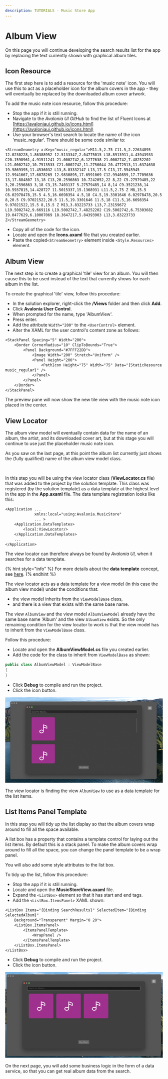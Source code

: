 ```yaml
---
description: TUTORIALS - Music Store App
---
```


# Album View

On this page you will continue developing the search results list for the app by replacing the text currently shown with graphical album tiles.&#x20;

## Icon Resource

The first step here is to add a resource for the 'music note' icon. You will use this to act as a placeholder icon for the album covers in the app - they will eventually be replaced by the downloaded album cover artwork. &#x20;

To add the music note icon resource, follow this procedure:

- Stop the app if it is still running.
- Navigate to the _Avalonia UI_ _GitHub_ to find the list of Fluent Icons at [https://avaloniaui.github.io/icons.html](https://avaloniaui.github.io/icons.html)
- Use your browser's text search to locate the name of the icon 'music\_regular'. There should be some code similar to:

```markup
<StreamGeometry x:Key="music_regular">M11.5,2.75 C11.5,2.22634895 12.0230228,1.86388952 12.5133347,2.04775015 L18.8913911,4.43943933 C20.1598961,4.91511241 21.0002742,6.1277638 21.0002742,7.48252202 L21.0002742,10.7513533 C21.0002742,11.2750044 20.4772513,11.6374638 19.9869395,11.4536032 L13,8.83332147 L13,17.5 C13,17.5545945 12.9941667,17.6078265 12.9830895,17.6591069 C12.9940859,17.7709636 13,17.884807 13,18 C13,20.2596863 10.7242052,22 8,22 C5.27579485,22 3,20.2596863 3,18 C3,15.7403137 5.27579485,14 8,14 C9.3521238,14 10.5937815,14.428727 11.5015337,15.1368931 L11.5,2.75 Z M8,15.5 C6.02978478,15.5 4.5,16.6698354 4.5,18 C4.5,19.3301646 6.02978478,20.5 8,20.5 C9.97021522,20.5 11.5,19.3301646 11.5,18 C11.5,16.6698354 9.97021522,15.5 8,15.5 Z M13,3.83223733 L13,7.23159672 L19.5002742,9.669116 L19.5002742,7.48252202 C19.5002742,6.75303682 19.0477629,6.10007069 18.3647217,5.84393903 L13,3.83223733 Z</StreamGeometry>
```

- Copy all of the code for the icon.
- Locate and open the **Icons.axaml** file that you created earlier.
- Paste the copied`<StreamGeometry>` element inside `<Style.Resources>` element.

## Album View

The next step is to create a graphical 'tile' view for an album. You will then cause this to be used instead of the text that currently shows for each album in the list.&#x20;

To create the graphical 'tile' view, follow this procedure:

- In the solution explorer, right-click the **/Views** folder and then click **Add**. &#x20;
- Click **Avalonia User Control**.
- When prompted for the name, type 'AlbumView'.
- Press enter.
- Add the attribute `Width="200"` to the `<UserControl>` element.
- Alter the XAML for the user control's content zone as follows:

```markup
<StackPanel Spacing="5" Width="200">
    <Border CornerRadius="10" ClipToBounds="True">
        <Panel Background="#7FFF22DD">
            <Image Width="200" Stretch="Uniform" />
            <Panel Height="200">
                <PathIcon Height="75" Width="75" Data="{StaticResource music_regular}" />
            </Panel>
        </Panel>
    </Border>    
</StackPanel>
```

The preview pane will now show the new tile view with the music note icon placed in the center.&#x20;

## View Locator

The album view model will eventually contain data for the name of an album, the artist, and its downloaded cover art, but at this stage you will continue to use just the placeholder music note icon. &#x20;

As you saw on the last page, at this point the album list currently just shows the (fully qualified) name of the album view model class.

<div style={{textAlign: 'center'}}>
  <img src="../../.gitbook/assets/image (6) (1) (3) (1).png" alt=""/>
</div>

In this step you will be using the view locator class (**ViewLocator.cs** file) that was added to the project by the solution template. This class was registered (by the solution template) as a data template at the highest level in the app in the **App.axaml** file. The data template registration looks like this:

```
<Application ...
             xmlns:local="using:Avalonia.MusicStore"
             ... >
    <Application.DataTemplates>
        <local:ViewLocator/>
    </Application.DataTemplates>
    ...
</Application>
```

The view locator can therefore always be found by _Avalonia UI,_ when it searches for a data template.

{% hint style="info" %}
For more details about the **data template** concept, see [here](../../concepts/templates/).&#x20;
{% endhint %}

The view locator acts as a data template for a view model (in this case the album view model) under the conditions that:

* the view model inherits from the `ViewModelBase` class,
* and there is a view that exists with the same base name.

The view `AlbumView` and the view model `AlbumViewModel` already have the same base name 'Album' and the view `AlbumView` exists. So the only remaining condition for the view locator to work is that the view model has to inherit from the `ViewModelBase` class.

Follow this procedure:

- Locate and open the **AlbumViewModel.cs** file you created earlier.
- Add the code for the class to inherit from `ViewModelBase` as shown:

```csharp
public class AlbumViewModel : ViewModelBase
{        
}
```

- Click **Debug** to compile and run the project.
- Click the icon button.

![](images/image-20210310010932979.png)

The view locator is finding the view `AlbumView` to use as a data template for the list items.

## List Items Panel Template

In this step you will tidy up the list display so that the album covers wrap around to fill all the space available.&#x20;

A list box has a property that contains a template control for laying out the list items. By default this is a stack panel. To make the album covers wrap around to fill all the space, you can change the panel template to be a wrap panel.&#x20;

You will also add some style attributes to the list box.&#x20;

To tidy up the list, follow this procedure:

- Stop the app if it is still running.
- Locate and open the **MusicStoreView.axaml** file.
- Expand the `<ListBox>` element so that it has start and end tags.
- Add the `<ListBox.ItemsPanel>` XAML shown:&#x20;

```markup
<ListBox Items="{Binding SearchResults}" SelectedItem="{Binding SelectedAlbum}"
    Background="Transparent" Margin="0 20">
    <ListBox.ItemsPanel>
        <ItemsPanelTemplate>
            <WrapPanel />
        </ItemsPanelTemplate>
    </ListBox.ItemsPanel>
</ListBox>
```

- Click **Debug** to compile and run the project.
- Click the icon button.

![](images/image-20210310011526700.png)

On the next page, you will add some business logic in the form of a data service, so that you can get real album data from the search.&#x20;
